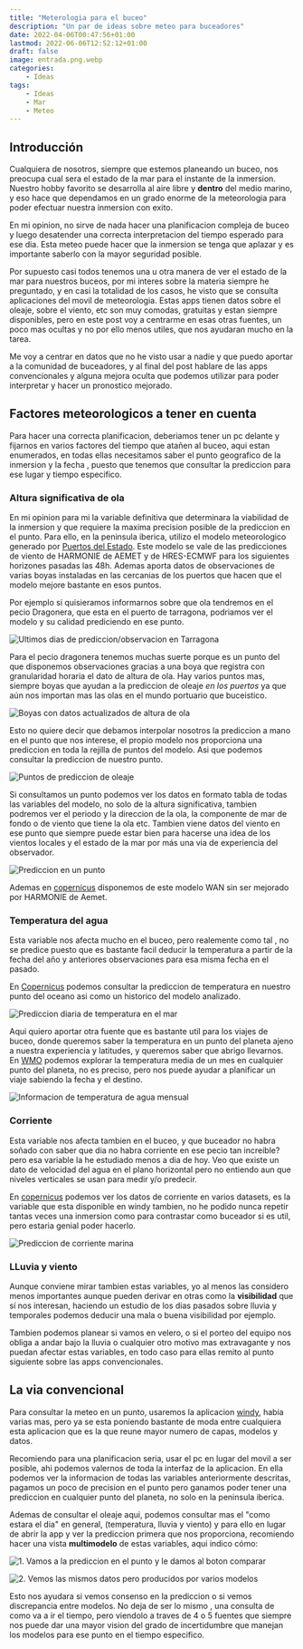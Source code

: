 ```yaml
---
title: "Meterologia para el buceo"
description: "Un par de ideas sobre meteo para buceadores"
date: 2022-04-06T00:47:56+01:00
lastmod: 2022-06-06T12:52:12+01:00
draft: false
image: entrada.png.webp
categories:
    - Ideas
tags:
    - Ideas
    - Mar
    - Meteo
---
```


## Introducción

Cualquiera de nosotros, siempre que estemos planeando un buceo, nos preocupa cual sera el estado de la mar para el instante de la inmersion. Nuestro hobby favorito se desarrolla al aire libre y **dentro** del medio marino, y eso hace que dependamos en un grado enorme de la meteorologia para poder efectuar nuestra inmersion con exito.

En mi opinion, no sirve de nada hacer una planificacion compleja de buceo  y luego desatender una correcta interpretacion del tiempo esperado para ese dia. Esta meteo puede hacer que la inmersion se tenga que aplazar y es importante saberlo con la mayor seguridad posible.

Por supuesto casi todos tenemos una u otra manera de ver el estado de la mar para nuestros buceos, por mi interes sobre la materia siempre he preguntado, y en casi la totalidad de los casos, he visto que se consulta aplicaciones del movil de meteorologia. Estas apps tienen datos sobre el oleaje, sobre el viento, etc son muy comodas, gratuitas y estan siempre disponibles, pero en este post voy a centrarme en esas otras fuentes, un poco mas ocultas y no por ello menos utiles, que nos ayudaran mucho en la tarea.

Me voy a centrar en datos que no he visto usar a nadie y que puedo aportar a la comunidad de buceadores, y al final del post hablare de las apps convencionales y alguna mejora oculta que podemos utilizar para poder interpretar y hacer un pronostico mejorado. 

## Factores meteorologicos a tener en cuenta

Para hacer una correcta planificacion, deberiamos tener un pc delante y fijarnos en varios factores del tiempo que atañen al buceo, aqui estan enumerados, en todas ellas necesitamos saber el punto geografico de la inmersion y la fecha , puesto que tenemos que consultar la prediccion para ese lugar y tiempo especifico.

### Altura significativa de ola
En mi opinion para mi la variable definitiva que determinara la viabilidad de la inmersion y que requiere la maxima precision posible de la prediccion en el punto. Para ello, en la peninsula iberica, utilizo el modelo meteorologico generado por [Puertos del Estado](https://www.puertos.es/es-es/oceanografia/AccesoSimplificado). Este modelo se vale de las predicciones de viento de HARMONIE de AEMET y de HRES-ECMWF para los siguientes horizones pasadas las 48h. Ademas aporta datos de observaciones de varias boyas instaladas en las cercanias de los puertos que hacen que el modelo mejore bastante en esos puntos.

Por ejemplo si quisieramos informarnos sobre que ola tendremos en el pecio Dragonera, que esta en el puerto de tarragona, podriamos ver el modelo y su calidad prediciendo en ese punto. 

![Ultimos dias de prediccion/observacion en Tarragona](2.png.webp)

Para el pecio dragonera tenemos muchas suerte porque es un punto del que disponemos observaciones gracias a una boya que registra con granularidad horaria el dato de altura de ola. Hay varios puntos mas, siempre boyas que ayudan a la prediccion de oleaje _en los puertos_ ya que aún nos importan mas las olas en el mundo portuario que buceistico.

![Boyas con datos actualizados de altura de ola](1.png.webp)

Esto no quiere decir que debamos interpolar nosotros la prediccion a mano en el punto que nos interese, el propio modelo nos proporciona una prediccion en toda la rejilla de puntos del modelo. Asi que podemos consultar la prediccion de nuestro punto.


![Puntos de prediccion de oleaje](3.png.webp)


Si consultamos un punto podemos ver los datos en formato tabla de todas las variables del modelo, no solo de la altura significativa, tambien podremos ver el periodo y la direccion de la ola, la componente de mar de fondo o de viento que tiene la ola etc. Tambien viene datos del viento en ese punto que siempre puede estar bien para hacerse una idea de los vientos locales y el estado de la mar por más una via de experiencia del observador.

![Prediccion en un punto](4.png.webp)

Ademas en [copernicus](https://myocean.marine.copernicus.eu/data?view=dataset&dataset=MEDSEA_ANALYSISFORECAST_WAV_006_017) disponemos de este modelo WAN sin ser mejorado por HARMONIE de Aemet.


### Temperatura del agua

Esta variable nos afecta mucho en el buceo, pero realemente como tal , no se predice puesto que es bastante facil deducir la temperatura a partir de la fecha del año y anteriores observaciones para esa misma fecha en el pasado.

En [Copernicus](https://myocean.marine.copernicus.eu/light) podemos consultar la prediccion de temperatura en nuestro punto del oceano asi como un historico del modelo analizado.

![Prediccion diaria de temperatura en el mar](5.png.webp)

Aqui quiero aportar otra fuente que es bastante util para los viajes de buceo, donde queremos saber la temperatura en un punto del planeta ajeno a nuestra experiencia y latitudes, y queremos saber que abrigo llevarnos. En [WMO](https://climexp.knmi.nl/monthly_overview_world_weather/index.cgi?var=sst_ncep_w&mon1=jan&year1=2021&anomalie=nee&kort=nee&expert=nee&type=kaartwereld) podemos explorar la temperatura media de un mes en cualquier punto del planeta, no es preciso, pero nos puede ayudar a planificar un viaje sabiendo la fecha y el destino.

![Informacion de temperatura de agua mensual](6.png.webp)

### Corriente

Esta variable nos afecta tambien en el buceo, y que buceador no habra soñado con saber que dia no habra corriente en ese pecio tan increible? pero esa variable la he estudiado menos a dia de hoy. Veo que existe un dato de velocidad del agua en el plano horizontal pero no entiendo aun que niveles verticales se usan para medir y/o predecir.

En [copernicus](https://myocean.marine.copernicus.eu/data?view=dataset&dataset=MEDSEA_ANALYSISFORECAST_PHY_006_013) podemos ver los datos de corriente en varios datasets, es la variable que esta disponible en windy tambien, no he podido nunca repetir tantas veces una inmersion como para contrastar como buceador si es util, pero estaria genial poder hacerlo.

![Prediccion de corriente marina](7.png.webp)


### LLuvia y viento
Aunque conviene mirar tambien estas variables, yo al menos las considero menos importantes aunque pueden derivar en otras como la **visibilidad** que sí nos interesan, haciendo un estudio de los dias pasados sobre lluvia y temporales podemos deducir una mala o buena visibilidad por ejemplo.

Tambien podemos planear si vamos en velero, o si el porteo del equipo nos obliga a andar bajo la lluvia o cualquier otro motivo mas extravagante y nos puedan afectar estas variables, en todo caso para ellas remito al punto siguiente sobre las apps convencionales.



## La via convencional

Para consultar la meteo en un punto, usaremos la aplicacion  [windy](https://windy.com), habia varias mas, pero ya se esta poniendo bastante de moda entre cualquiera esta aplicacion que es la que reune mayor numero de capas, modelos y datos.

Recomiendo para una planificacion seria, usar el pc en lugar del movil a ser posible, ahi podemos valernos de toda la interfaz de la aplicacion. En ella podemos ver la informacion de todas las variables anteriormente descritas, pagamos un poco de precision en el punto pero ganamos poder tener una prediccion en cualquier punto del planeta, no solo en la peninsula iberica.

Ademas de consultar el oleaje aqui, podemos consultar mas el "como estara el dia" en general, (temperatura, lluvia y viento) y para ello en lugar de abrir la app y ver la prediccion primera que nos proporciona, recomiendo hacer una vista **multimodelo** de estas variables, aqui indico cómo:

![1. Vamos a la prediccion en el punto y le damos al boton comparar](8.png.webp)

![2. Vemos las mismos datos pero producidos por varios modelos](9.png.webp) 

Esto nos ayudara si vemos consenso en la prediccion o si vemos discrepancia entre modelos. No deja de ser lo mismo , una consulta de como va a ir el tiempo, pero viendolo a traves de 4 o 5 fuentes que siempre nos puede dar una mayor vision del grado de incertidumbre que manejan los modelos para ese punto en el tiempo especifico.





